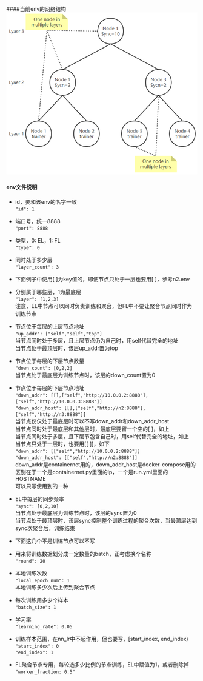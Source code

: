 ####当前env的网络结构
![网络结构](../default_network.png)

#### env文件说明
- id，要和该env的名字一致  
```"id": 1```
- 端口号，统一8888  
```"port": 8888```
- 类型，0: EL，1: FL  
```"type": 0```
- 同时处于多少层  
```"layer_count": 3```

- 下面例子中使用[ ]为key值的，即使节点只处于一层也要用[ ]，参考n2.env
  
- 分别属于哪些层，1为最底层  
```"layer": [1,2,3]```  
注意，EL中节点可以同时负责训练和聚合，但FL中不要让聚合节点同时作为训练节点
- 节点位于每层的上层节点地址  
```"up_addr": ["self","self","top"]```  
当节点同时处于多层，且上层节点仍为自己时，用self代替完全的地址  
当节点处于最顶层时，该层up_addr置为top
- 节点位于每层的下层节点数量  
```"down_count": [0,2,2]```  
当节点处于最底层为训练节点时，该层的down_count置为0  
- 节点位于每层的下层节点地址  
```"down_addr": [[],["self","http://10.0.0.2:8888"],["self","http://10.0.0.3:8888"]]```  
```"down_addr_host": [[],["self","http://n2:8888"],["self","http://n3:8888"]]```  
当节点仅仅处于最底层时可以不写down_addr和down_addr_host  
当节点同时处于最底层和其他层时，最底层要留一个空的[ ]，如上  
当节点同时处于多层，且下层节包含自己时，用self代替完全的地址，如上  
当节点只处于一层时，也要用[[ ]]，如下  
```"down_addr": [["self","http://10.0.0.2:8888"]]```  
```"down_addr_host": [["self","http://n2:8888"]]```  
down_addr是containernet用的，down_addr_host是docker-compose用的  
区别在于一个是containernet.py里面的ip，一个是run.yml里面的HOSTNAME  
可以只写使用到的一种
- EL中每层的同步频率  
```"sync": [0,2,10]```  
当节点处于最底层为训练节点时，该层的sync置为0  
当节点处于最顶层时，该层sync控制整个训练过程的聚合次数，当最顶层达到sync次聚合后，训练结束  

- 下面这几个不是训练节点可以不写  
- 用来将训练数据划分成一定数量的batch，正考虑换个名称  
```"round": 20```
- 本地训练次数  
```"local_epoch_num": 1```  
本地训练多少次后上传到聚合节点
- 每次训练用多少个样本  
```"batch_size": 1```
- 学习率  
```"learning_rate": 0.05```
- 训练样本范围，在nn_lr中不起作用，但也要写，[start_index, end_index)  
```"start_index": 0```  
```"end_index": 1```

- FL聚合节点专用，每轮选多少比例的节点训练，EL中赋值为1，或者删除掉  
```"worker_fraction: 0.5"```
